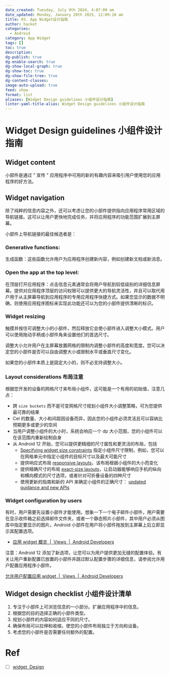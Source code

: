 ```yaml
---
date_created: Tuesday, July 9th 2024, 4:07:09 am
date_updated: Monday, January 20th 2025, 12:09:18 am
title: 03. App Widget设计指南
author: hacket
categories:
  - Android
category: App Widget
tags: []
toc: true
description: 
dg-publish: true
dg-enable-search: true
dg-show-local-graph: true
dg-show-toc: true
dg-show-file-tree: true
dg-content-classes: 
image-auto-upload: true
feed: show
format: list
aliases: [Widget Design guidelines 小组件设计指南]
linter-yaml-title-alias: Widget Design guidelines 小组件设计指南
---
```


# Widget Design guidelines 小组件设计指南

## Widget content

小部件是通过 " 宣传 " 应用程序中可用的新的有趣内容来吸引用户使用您的应用程序的好方法。

## Widget navigation

除了纯粹的信息内容之外，还可以考虑让您的小部件提供指向应用程序常用区域的导航链接。这可以让用户更快地完成任务，并将应用程序的功能范围扩展到主屏幕。

小部件上导航链接的最佳候选者是：

### **Generative functions:**

生成函数：这些函数允许用户为应用程序创建新内容，例如创建新文档或新消息。

### **Open the app at the top level:**

在顶层打开应用程序：点击信息元素通常会将用户导航到较低级别的详细信息屏幕。提供对应用程序顶层的访问权限可以提供更大的导航灵活性，并且可以取代用户用于从主屏幕导航到应用程序的专用应用程序快捷方式。如果您显示的数据不明确，则使用应用程序图标来实现此功能还可以为您的小部件提供清晰的标识。

### Widget resizing

触摸并按住可调整大小的小部件，然后释放它会使小部件进入调整大小模式。用户可以使用拖动手柄或小部件角来设置他们的首选尺寸。

调整大小允许用户在主屏幕放置网格的限制内调整小部件的高度和宽度。您可以决定您的小部件是否可以自由调整大小或限制水平或垂直尺寸变化。

如果您的小部件本质上是固定大小的，则不必支持调整大小。

### Layout considerations 布局注意

根据您开发的设备的网格尺寸来布局小组件，这可能是一个有用的初始值，注意几点：

- 跨 `size buckets` 而不是可变网格尺寸规划小组件大小调整策略，可为您提供最可靠的结果
- Cel 的数量、大小和间距因设备而异，因此您的小组件必须灵活且可以容纳比预期更多或更少的空间
- 当用户调整小组件的大小时，系统会响应一个 dp 大小范围，您的小组件可以在该范围内重新绘制自身
- 从 Android 12 开始，您可以提供更精细的尺寸属性和更灵活的布局，包括
  - [Specifying widget size constraints](https://developer.android.com/guide/topics/appwidgets/layouts#specify-widget-size-constraints) 指定小组件尺寸限制，例如，您可以在网格单元中指定小组件的目标尺寸以及最大可能尺寸
  - 提供响应式布局 [responsive layouts](https://developer.android.com/guide/topics/appwidgets/layouts#provide-responsive-layouts)，该布局根据小组件的大小而变化
  - 提供精确尺寸的布局 [exact-size layouts](https://developer.android.com/guide/topics/appwidgets/layouts#provide-exact-layouts)，让启动器能够响应手机的纵向和横向模式的尺寸选项，或者针对可折叠设备的四种尺寸
  - 使用更新的指南和新的 API 来确定小组件的正确尺寸： [updated guidance and new APIs](https://developer.android.com/guide/topics/appwidgets/layouts#anatomy_determining_size)

### Widget configuration by users

有时，用户需要先设置小部件才能使用。想象一下一个电子邮件小部件，用户需要在显示收件箱之前选择邮件文件夹，或者一个静态照片小部件，其中用户必须从图库中指定要显示的图片。Android 小部件在用户将小部件拖放到主屏幕上后立即显示其配置选项。

- [应用 widget 概览  |  Views  |  Android Developers](https://developer.android.com/develop/ui/views/appwidgets/overview#configuration)

注意：Android 12 添加了新选项，让您可以为用户提供更加无缝的配置体验。有关让用户重新配置已放置的小部件并跳过默认配置步骤的详细信息，请参阅允许用户配置应用程序小部件。

[允许用户配置应用 widget  |  Views  |  Android Developers](https://developer.android.com/develop/ui/views/appwidgets/configuration)

## Widget design checklist 小组件设计清单

1. 专注于小部件上可浏览信息的一小部分。扩展应用程序中的信息。
2. 根据您的目的选择正确的小部件类型。
3. 规划小部件的内容如何适应不同的尺寸。
4. 确保布局可以拉伸和收缩，使您的小部件布局独立于方向和设备。
5. 考虑您的小部件是否需要任何额外的配置。

# Ref

- [ ] [widget  Design](https://developer.android.com/design/ui/mobile/guides/widgets)
